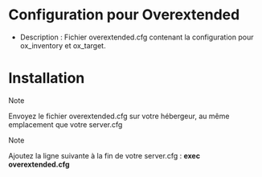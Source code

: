 # Configuration pour Overextended

- Description : Fichier overextended.cfg contenant la configuration pour ox_inventory et ox_target.

# Installation


> [!NOTE]
> Envoyez le fichier overextended.cfg sur votre hébergeur, au même emplacement que votre server.cfg


> [!NOTE]
> Ajoutez la ligne suivante à la fin de votre server.cfg : **exec overextended.cfg**


